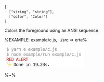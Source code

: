 ```## c => string
[
  ["string", "string"],
  ["color", "Color"]
]
```

Colors the foreground using an ANSI sequence.

%EXAMPLE: example/c.js, ../src => erte%

![c](doc/c.png)

%~%